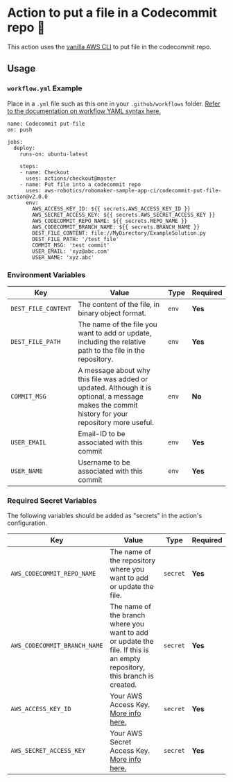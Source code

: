 # Action to put a file in a Codecommit repo 🔄

This action uses the [vanilla AWS CLI](https://docs.aws.amazon.com/cli/index.html) to put file in the codecommit repo.


## Usage

### `workflow.yml` Example

Place in a `.yml` file such as this one in your `.github/workflows` folder. [Refer to the documentation on workflow YAML syntax here.](https://help.github.com/en/articles/workflow-syntax-for-github-actions)

```
name: Codecommit put-file
on: push

jobs:
  deploy:
    runs-on: ubuntu-latest

    steps:
    - name: Checkout
      uses: actions/checkout@master
    - name: Put file into a codecommit repo
      uses: aws-robotics/robomaker-sample-app-ci/codecommit-put-file-action@v2.0.0
      env:
        AWS_ACCESS_KEY_ID: ${{ secrets.AWS_ACCESS_KEY_ID }}
        AWS_SECRET_ACCESS_KEY: ${{ secrets.AWS_SECRET_ACCESS_KEY }}
        AWS_CODECOMMIT_REPO_NAME: ${{ secrets.REPO_NAME }}
        AWS_CODECOMMIT_BRANCH_NAME: ${{ secrets.BRANCH_NAME }}
        DEST_FILE_CONTENT: file://MyDirectory/ExampleSolution.py
        DEST_FILE_PATH: '/test_file'
        COMMIT_MSG: 'test commit'
        USER_EMAIL: 'xyz@abc.com'
        USER_NAME: 'xyz.abc'
```


### Environment Variables

| Key | Value | Type | Required |
| ------------- | ------------- | ------------- | ------------- |
| `DEST_FILE_CONTENT` | The content of the file, in binary object format. | `env` | **Yes** |
| `DEST_FILE_PATH` | The name of the file you want to add or update, including the relative path to the file in the repository. | `env` | **Yes** |
| `COMMIT_MSG` | A message about why this file was added or updated. Although it is optional, a message makes the commit history for your repository more useful. | `env` | **No** |
| `USER_EMAIL` | Email-ID to be associated with this commit | `env` | **Yes** |
| `USER_NAME` | Username to be associated with this commit | `env` | **Yes** |



### Required Secret Variables

The following variables should be added as "secrets" in the action's configuration.

| Key | Value | Type | Required |
| ------------- | ------------- | ------------- | ------------- |
| `AWS_CODECOMMIT_REPO_NAME` |The name of the repository where you want to add or update the file. | `secret` | **Yes** |
| `AWS_CODECOMMIT_BRANCH_NAME` | The name of the branch where you want to add or update the file. If this is an empty repository, this branch is created. |`secret` | **Yes** |
| `AWS_ACCESS_KEY_ID` | Your AWS Access Key. [More info here.](https://docs.aws.amazon.com/general/latest/gr/managing-aws-access-keys.html) | `secret` | **Yes** |
| `AWS_SECRET_ACCESS_KEY` | Your AWS Secret Access Key. [More info here.](https://docs.aws.amazon.com/general/latest/gr/managing-aws-access-keys.html) | `secret` | **Yes** |
